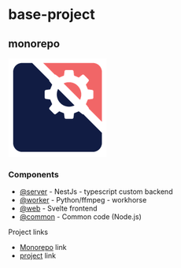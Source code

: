 # base-project
## monorepo

![logo](__resources__/img/logo200.png)

### Components
- [@server](https://github.com/vladblindu/base-project/tree/master/packages/server)   - NestJs - typescript custom backend
- [@worker](https://github.com/vladblindu/base-project/tree/master/packages/worker)   - Python/ffmpeg - workhorse
- [@web](https://github.com/vladblindu/base-project/tree/master/packages/web)      - Svelte frontend
- [@common](https://github.com/vladblindu/base-project/tree/master/packages/common)   - Common code (Node.js)

Project links
 - [Monorepo](https://github.com/vladblindu/base-project) link
 - [project](https://github.com/vladblindu/base-project/projects/1) link